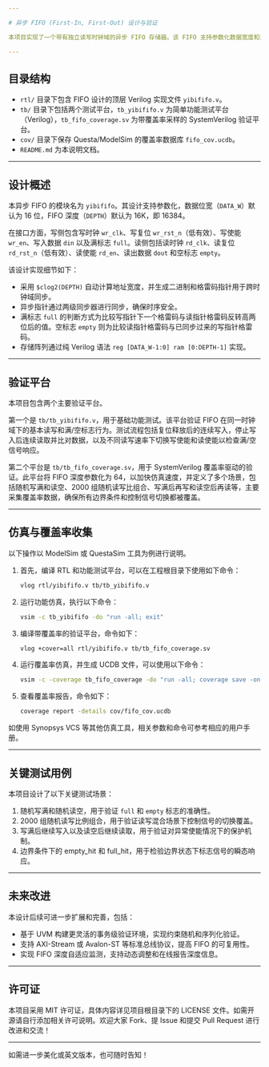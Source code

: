 ```yaml
---

# 异步 FIFO (First-In, First-Out) 设计与验证

本项目实现了一个带有独立读写时钟域的异步 FIFO 存储器。该 FIFO 支持参数化数据宽度和深度，提供满/空指示信号，并配套有功能测试和覆盖率验证平台。

---
```


## 目录结构

* `rtl/` 目录下包含 FIFO 设计的顶层 Verilog 实现文件 `yibififo.v`。
* `tb/` 目录下包括两个测试平台，`tb_yibififo.v` 为简单功能测试平台（Verilog），`tb_fifo_coverage.sv` 为带覆盖率采样的 SystemVerilog 验证平台。
* `cov/` 目录下保存 Questa/ModelSim 的覆盖率数据库 `fifo_cov.ucdb`。
* `README.md` 为本说明文档。

---

## 设计概述

本异步 FIFO 的模块名为 `yibififo`。其设计支持参数化，数据位宽（`DATA_W`）默认为 16 位，FIFO 深度（`DEPTH`）默认为 16K，即 16384。

在接口方面，写侧包含写时钟 `wr_clk`、写复位 `wr_rst_n`（低有效）、写使能 `wr_en`、写入数据 `din` 以及满标志 `full`。读侧包括读时钟 `rd_clk`、读复位 `rd_rst_n`（低有效）、读使能 `rd_en`、读出数据 `dout` 和空标志 `empty`。

该设计实现细节如下：

* 采用 `$clog2(DEPTH)` 自动计算地址宽度，并生成二进制和格雷码指针用于跨时钟域同步。
* 异步指针通过两级同步器进行同步，确保时序安全。
* 满标志 `full` 的判断方式为比较写指针下一个格雷码与读指针格雷码反转高两位后的值。空标志 `empty` 则为比较读指针格雷码与已同步过来的写指针格雷码。
* 存储阵列通过纯 Verilog 语法 `reg [DATA_W-1:0] ram [0:DEPTH-1]` 实现。

---

## 验证平台

本项目包含两个主要验证平台。

第一个是 `tb/tb_yibififo.v`，用于基础功能测试。该平台验证 FIFO 在同一时钟域下的基本读写和满/空标志行为。测试流程包括复位释放后的连续写入，停止写入后连续读取并比对数据，以及不同读写速率下切换写使能和读使能以检查满/空信号响应。

第二个平台是 `tb/tb_fifo_coverage.sv`，用于 SystemVerilog 覆盖率驱动的验证。此平台将 FIFO 深度参数化为 64，以加快仿真速度，并定义了多个场景，包括随机写满和读空、2000 组随机读写比组合、写满后再写和读空后再读等，主要采集覆盖率数据，确保所有边界条件和控制信号切换都被覆盖。

---

## 仿真与覆盖率收集

以下操作以 ModelSim 或 QuestaSim 工具为例进行说明。

1. 首先，编译 RTL 和功能测试平台，可以在工程根目录下使用如下命令：

   ```bash
   vlog rtl/yibififo.v tb/tb_yibififo.v
   ```

2. 运行功能仿真，执行以下命令：

   ```bash
   vsim -c tb_yibififo -do "run -all; exit"
   ```

3. 编译带覆盖率的验证平台，命令如下：

   ```bash
   vlog +cover=all rtl/yibififo.v tb/tb_fifo_coverage.sv
   ```

4. 运行覆盖率仿真，并生成 UCDB 文件，可以使用以下命令：

   ```bash
   vsim -c -coverage tb_fifo_coverage -do "run -all; coverage save -onexit cov/fifo_cov.ucdb; exit"
   ```

5. 查看覆盖率报告，命令如下：

   ```bash
   coverage report -details cov/fifo_cov.ucdb
   ```

如使用 Synopsys VCS 等其他仿真工具，相关参数和命令可参考相应的用户手册。

---

## 关键测试用例

本项目设计了以下关键测试场景：

1. 随机写满和随机读空，用于验证 `full` 和 `empty` 标志的准确性。
2. 2000 组随机读写比例组合，用于验证读写混合场景下控制信号的切换覆盖。
3. 写满后继续写入以及读空后继续读取，用于验证对异常使能情况下的保护机制。
4. 边界条件下的 empty\_hit 和 full\_hit，用于检验边界状态下标志信号的瞬态响应。

---

## 未来改进

本设计后续可进一步扩展和完善，包括：

* 基于 UVM 构建更灵活的事务级验证环境，实现约束随机和序列化验证。
* 支持 AXI-Stream 或 Avalon-ST 等标准总线协议，提高 FIFO 的可复用性。
* 实现 FIFO 深度自适应监测，支持动态调整和在线报告深度信息。

---

## 许可证

本项目采用 MIT 许可证，具体内容详见项目根目录下的 LICENSE 文件。如需开源请自行添加相关许可说明。欢迎大家 Fork、提 Issue 和提交 Pull Request 进行改进和交流！

---

如需进一步美化或英文版本，也可随时告知！
